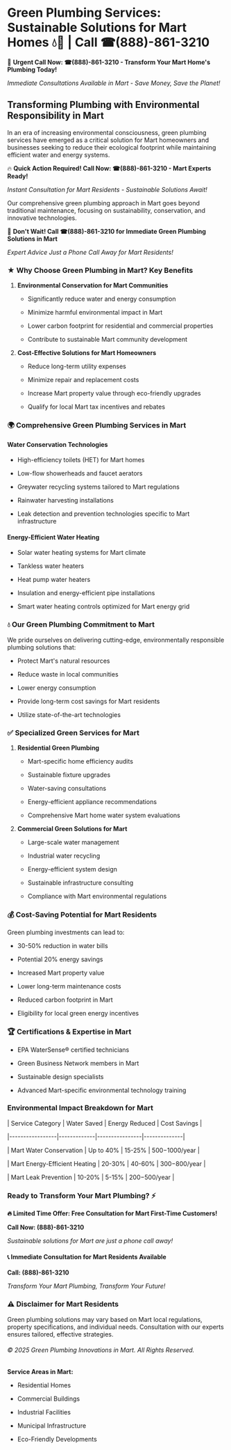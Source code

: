 # Green Plumbing Services: Sustainable Solutions for Mart Homes 💧🌿 | Call ☎(888)-861-3210

🚨 **Urgent Call Now: ☎(888)-861-3210 - Transform Your Mart Home's Plumbing Today!**
*Immediate Consultations Available in Mart - Save Money, Save the Planet!*

## Transforming Plumbing with Environmental Responsibility in Mart

In an era of increasing environmental consciousness, green plumbing services have emerged as a critical solution for Mart homeowners and businesses seeking to reduce their ecological footprint while maintaining efficient water and energy systems. 

🔥 **Quick Action Required! Call Now: ☎(888)-861-3210 - Mart Experts Ready!**
*Instant Consultation for Mart Residents - Sustainable Solutions Await!*

Our comprehensive green plumbing approach in Mart goes beyond traditional maintenance, focusing on sustainability, conservation, and innovative technologies.

🚨 **Don't Wait! Call ☎(888)-861-3210 for Immediate Green Plumbing Solutions in Mart**
*Expert Advice Just a Phone Call Away for Mart Residents!*

### ★ Why Choose Green Plumbing in Mart? Key Benefits

1. **Environmental Conservation for Mart Communities** 
   - Significantly reduce water and energy consumption
   - Minimize harmful environmental impact in Mart
   - Lower carbon footprint for residential and commercial properties
   - Contribute to sustainable Mart community development

2. **Cost-Effective Solutions for Mart Homeowners** 
   - Reduce long-term utility expenses
   - Minimize repair and replacement costs
   - Increase Mart property value through eco-friendly upgrades
   - Qualify for local Mart tax incentives and rebates

### 🌍 Comprehensive Green Plumbing Services in Mart

#### Water Conservation Technologies
- High-efficiency toilets (HET) for Mart homes
- Low-flow showerheads and faucet aerators
- Greywater recycling systems tailored to Mart regulations
- Rainwater harvesting installations
- Leak detection and prevention technologies specific to Mart infrastructure

#### Energy-Efficient Water Heating
- Solar water heating systems for Mart climate
- Tankless water heaters
- Heat pump water heaters
- Insulation and energy-efficient pipe installations
- Smart water heating controls optimized for Mart energy grid

### 💧 Our Green Plumbing Commitment to Mart

We pride ourselves on delivering cutting-edge, environmentally responsible plumbing solutions that:
- Protect Mart's natural resources
- Reduce waste in local communities
- Lower energy consumption
- Provide long-term cost savings for Mart residents
- Utilize state-of-the-art technologies

### ✅ Specialized Green Services for Mart

1. **Residential Green Plumbing**
   - Mart-specific home efficiency audits
   - Sustainable fixture upgrades
   - Water-saving consultations
   - Energy-efficient appliance recommendations
   - Comprehensive Mart home water system evaluations

2. **Commercial Green Solutions for Mart**
   - Large-scale water management
   - Industrial water recycling
   - Energy-efficient system design
   - Sustainable infrastructure consulting
   - Compliance with Mart environmental regulations

### 💰 Cost-Saving Potential for Mart Residents

Green plumbing investments can lead to:
- 30-50% reduction in water bills
- Potential 20% energy savings
- Increased Mart property value
- Lower long-term maintenance costs
- Reduced carbon footprint in Mart
- Eligibility for local green energy incentives

### 🏆 Certifications & Expertise in Mart

- EPA WaterSense® certified technicians
- Green Business Network members in Mart
- Sustainable design specialists
- Advanced Mart-specific environmental technology training

### Environmental Impact Breakdown for Mart

| Service Category | Water Saved | Energy Reduced | Cost Savings |
|-----------------|-------------|----------------|--------------|
| Mart Water Conservation | Up to 40% | 15-25% | $500-$1000/year |
| Mart Energy-Efficient Heating | 20-30% | 40-60% | $300-$800/year |
| Mart Leak Prevention | 10-20% | 5-15% | $200-$500/year |

### Ready to Transform Your Mart Plumbing? ⚡

**🔥 Limited Time Offer: Free Consultation for Mart First-Time Customers!**

**Call Now: (888)-861-3210**
*Sustainable solutions for Mart are just a phone call away!*

#### 📞 Immediate Consultation for Mart Residents Available

**Call: (888)-861-3210**
*Transform Your Mart Plumbing, Transform Your Future!*

### ⚠️ Disclaimer for Mart Residents

Green plumbing solutions may vary based on Mart local regulations, property specifications, and individual needs. Consultation with our experts ensures tailored, effective strategies.

###### © 2025 Green Plumbing Innovations in Mart. All Rights Reserved.

**Service Areas in Mart:** 
- Residential Homes
- Commercial Buildings
- Industrial Facilities
- Municipal Infrastructure
- Eco-Friendly Developments